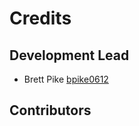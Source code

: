# Credits

## Development Lead

- Brett Pike [bpike0612](https://github.com/bpike0612)

## Contributors